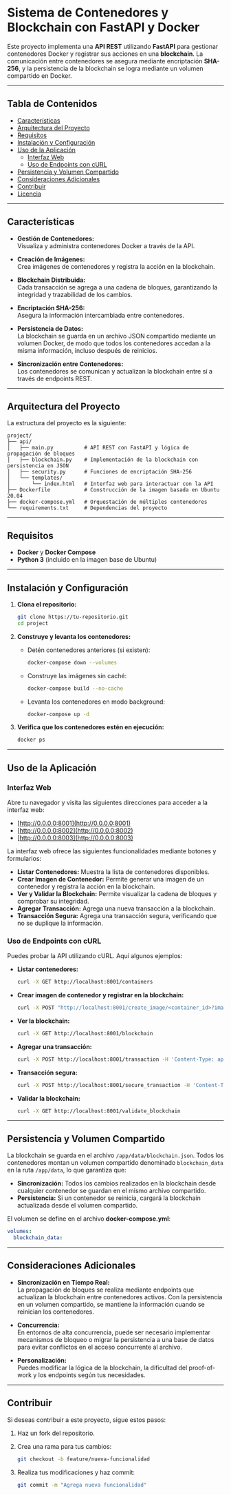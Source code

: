 # Sistema de Contenedores y Blockchain con FastAPI y Docker

Este proyecto implementa una **API REST** utilizando **FastAPI** para gestionar contenedores Docker y registrar sus acciones en una **blockchain**. La comunicación entre contenedores se asegura mediante encriptación **SHA-256**, y la persistencia de la blockchain se logra mediante un volumen compartido en Docker.

---

## Tabla de Contenidos

- [Características](#caracter%C3%ADsticas)
- [Arquitectura del Proyecto](#arquitectura-del-proyecto)
- [Requisitos](#requisitos)
- [Instalación y Configuración](#instalaci%C3%B3n-y-configuraci%C3%B3n)
- [Uso de la Aplicación](#uso-de-la-aplicaci%C3%B3n)
  - [Interfaz Web](#interfaz-web)
  - [Uso de Endpoints con cURL](#uso-de-endpoints-con-curl)
- [Persistencia y Volumen Compartido](#persistencia-y-volumen-compartido)
- [Consideraciones Adicionales](#consideraciones-adicionales)
- [Contribuir](#contribuir)
- [Licencia](#licencia)

---

## Características

- **Gestión de Contenedores:**  
  Visualiza y administra contenedores Docker a través de la API.

- **Creación de Imágenes:**  
  Crea imágenes de contenedores y registra la acción en la blockchain.

- **Blockchain Distribuida:**  
  Cada transacción se agrega a una cadena de bloques, garantizando la integridad y trazabilidad de los cambios.

- **Encriptación SHA-256:**  
  Asegura la información intercambiada entre contenedores.

- **Persistencia de Datos:**  
  La blockchain se guarda en un archivo JSON compartido mediante un volumen Docker, de modo que todos los contenedores accedan a la misma información, incluso después de reinicios.

- **Sincronización entre Contenedores:**  
  Los contenedores se comunican y actualizan la blockchain entre sí a través de endpoints REST.

---

## Arquitectura del Proyecto

La estructura del proyecto es la siguiente:

```
project/
├── api/
│   ├── main.py          # API REST con FastAPI y lógica de propagación de bloques
│   ├── blockchain.py    # Implementación de la blockchain con persistencia en JSON
│   ├── security.py      # Funciones de encriptación SHA-256
│   └── templates/
│       └── index.html   # Interfaz web para interactuar con la API
├── Dockerfile           # Construcción de la imagen basada en Ubuntu 20.04
├── docker-compose.yml   # Orquestación de múltiples contenedores
└── requirements.txt     # Dependencias del proyecto
```

---

## Requisitos

- **Docker** y **Docker Compose**  
- **Python 3** (incluido en la imagen base de Ubuntu)

---

## Instalación y Configuración

1. **Clona el repositorio:**

   ```bash
   git clone https://tu-repositorio.git
   cd project
   ```

2. **Construye y levanta los contenedores:**

   - Detén contenedores anteriores (si existen):
     
     ```bash
     docker-compose down --volumes
     ```
     
   - Construye las imágenes sin caché:
     
     ```bash
     docker-compose build --no-cache
     ```
     
   - Levanta los contenedores en modo background:
     
     ```bash
     docker-compose up -d
     ```

3. **Verifica que los contenedores estén en ejecución:**

   ```bash
   docker ps
   ```

---

## Uso de la Aplicación

### Interfaz Web

Abre tu navegador y visita las siguientes direcciones para acceder a la interfaz web:

- [http://0.0.0.0:8001](http://0.0.0.0:8001)
- [http://0.0.0.0:8002](http://0.0.0.0:8002)
- [http://0.0.0.0:8003](http://0.0.0.0:8003)

La interfaz web ofrece las siguientes funcionalidades mediante botones y formularios:

- **Listar Contenedores:** Muestra la lista de contenedores disponibles.
- **Crear Imagen de Contenedor:** Permite generar una imagen de un contenedor y registra la acción en la blockchain.
- **Ver y Validar la Blockchain:** Permite visualizar la cadena de bloques y comprobar su integridad.
- **Agregar Transacción:** Agrega una nueva transacción a la blockchain.
- **Transacción Segura:** Agrega una transacción segura, verificando que no se duplique la información.

### Uso de Endpoints con cURL

Puedes probar la API utilizando cURL. Aquí algunos ejemplos:

- **Listar contenedores:**

  ```bash
  curl -X GET http://localhost:8001/containers
  ```

- **Crear imagen de contenedor y registrar en la blockchain:**

  ```bash
  curl -X POST "http://localhost:8001/create_image/<container_id>?image_name=nombre_imagen"
  ```

- **Ver la blockchain:**

  ```bash
  curl -X GET http://localhost:8001/blockchain
  ```

- **Agregar una transacción:**

  ```bash
  curl -X POST http://localhost:8001/transaction -H 'Content-Type: application/json' -d '{"data": "Datos de transacción"}'
  ```

- **Transacción segura:**

  ```bash
  curl -X POST http://localhost:8001/secure_transaction -H 'Content-Type: application/json' -d '{"data": "Datos seguros"}'
  ```

- **Validar la blockchain:**

  ```bash
  curl -X GET http://localhost:8001/validate_blockchain
  ```

---

## Persistencia y Volumen Compartido

La blockchain se guarda en el archivo `/app/data/blockchain.json`. Todos los contenedores montan un volumen compartido denominado `blockchain_data` en la ruta `/app/data`, lo que garantiza que:

- **Sincronización:** Todos los cambios realizados en la blockchain desde cualquier contenedor se guardan en el mismo archivo compartido.
- **Persistencia:** Si un contenedor se reinicia, cargará la blockchain actualizada desde el volumen compartido.

El volumen se define en el archivo **docker-compose.yml**:

```yaml
volumes:
  blockchain_data:
```

---

## Consideraciones Adicionales

- **Sincronización en Tiempo Real:**  
  La propagación de bloques se realiza mediante endpoints que actualizan la blockchain entre contenedores activos. Con la persistencia en un volumen compartido, se mantiene la información cuando se reinician los contenedores.

- **Concurrencia:**  
  En entornos de alta concurrencia, puede ser necesario implementar mecanismos de bloqueo o migrar la persistencia a una base de datos para evitar conflictos en el acceso concurrente al archivo.

- **Personalización:**  
  Puedes modificar la lógica de la blockchain, la dificultad del proof-of-work y los endpoints según tus necesidades.

---

## Contribuir

Si deseas contribuir a este proyecto, sigue estos pasos:

1. Haz un fork del repositorio.
2. Crea una rama para tus cambios:

   ```bash
   git checkout -b feature/nueva-funcionalidad
   ```

3. Realiza tus modificaciones y haz commit:

   ```bash
   git commit -m "Agrega nueva funcionalidad"
   ```
